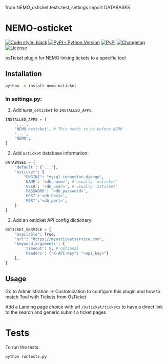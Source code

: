 from NEMO_osticket.tests.test_settings import DATABASES

# NEMO-osticket

[![Code style: black](https://img.shields.io/badge/code%20style-black-000000.svg)](https://github.com/psf/black)
[![PyPI - Python Version](https://img.shields.io/pypi/pyversions/NEMO-osticket?label=python)](https://www.python.org/downloads/release/python-3110/)
[![PyPI](https://img.shields.io/pypi/v/nemo-osticket?label=pypi%20version)](https://pypi.org/project/NEMO-osticket/)
[![Changelog](https://img.shields.io/gitlab/v/release/nemo-community/atlantis-labs/nemo-osticket?include_prereleases&label=changelog)](https://gitlab.com/nemo-community/atlantis-labs/nemo-osticket/-/releases)
[![License](https://img.shields.io/badge/license-MIT-blue.svg)](https://gitlab.com/nemo-community/atlantis-labs/nemo-osticket/blob/main/LICENSE)

osTicket plugin for NEMO linking tickets to a specific tool

## Installation

```bash
python -m install nemo-osticket
```

### In settings.py:

1. Add `NEMO_osticket` to `INSTALLED_APPS`:

```python
INSTALLED_APPS = [
    '...',
    'NEMO_osticket', # This needs to be before NEMO
    '...',
    'NEMO',
]
```

2. Add `osticket` database information:
```python
DATABASES = {
    'default': {'...'},
    "osticket": {
        "ENGINE": "mysql.connector.django",
        'NAME': '<db_name>', # usually 'osticket'
        'USER': '<db_user>', # usually 'osticket'
        'PASSWORD': '<db_password>',
        'HOST':'<db_host>',
        'PORT':'<db_port>',
    }
}
```

3. Add an osticket API config dictionary:
```python
OSTICKET_SERVICE = {
    "available": True,
    "url": "https://myosticketservice.com",
    'keyword_arguments': {
        'timeout': 5, # optional
        'headers': {"X-API-Key": "<api_key>"}
    },
}
```

## Usage

Go to Administration -> Customization to configure this plugin and how to match Tool with Tickets from OsTicket

Add a Landing page choice with url `/osticket/tickets` to have a direct link to the search and generic submit a ticket pages

# Tests

To run the tests:
```bash
python runtests.py
```
